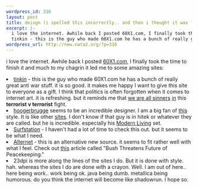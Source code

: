 ```yaml
--- 
wordpress_id: 316
layout: post
title: deisgn (i spelled this incorrectly.. and then i thought it was funny.. so yea)
excerpt: |-
  i love the internet. Awhile back I posted 60X1.com, I finally took the time to finish it and much to my chagrin it led me to some amazing sites:
  tinkin - this is the guy who made 60X1.com he has a bunch of really great anti war stuff. it is so good. it makes me happ...
wordpress_url: http://new.nata2.org/?p=316
---
```

i love the internet. Awhile back I posted <a href="http://111111111111111111111111111111111111111111111111111111111111.com">60X1.com</a>, I finally took the time to finish it and much to my chagrin it led me to some amazing sites:<br/>
<li><a href="http://www.tinkin.com/">tinkin</a> - this is the guy who made 60X1.com he has a bunch of really great anti war stuff. it is so good. it makes me happy I want to give this site to everyone as a gift. I think that politics is often forgotten when it comes to internet art. it is refreshing. but it reminds me that <a href="http://www.tinkin.com/peacefront.html">we are all sinners</a> <a href="http://www.tinkin.com/taliban.html">in</a> this <b>terrorist v terrorist</b> fight.
<li><a href="http://www.hoogerbrugge.com/">hoogerbrugge</a> seems to be an incredible designer. I am a big fan of <a href="http://www.thethirdplace.com/">this</a> style. It is like other <a href="http://www.requiemforadream.com">sites</a>. I don't know if that guy is in hitek or whatever they are called. but he is incredible. especially his <a href="http://www.hoogerbrugge.com/ml.html">Modern Living</a> set. 
<li><a href="http://www.surfstation.lu/">Surfstation</a> - I haven't had a lot of time to check this out. but it seems to be what I need. 
<li><a href="http://www.alternet.org/">Alternet</a> - this is an alternative new source. it seems to fit rather well with what I feel. Check out <a href="http://www.alternet.org/story.html?StoryID=13554">this</a> article called "Bush Threatens Future of Peacekeeping."
<li><a herf="http://www.23dpi.com">23dpi</a> is more along the lines of the sites I do. But it is done with style. hah. whereas the sites I do are done with a crayon. 
Well. I am out of here.. here being work.. work being ok. java being dumb. metallica being humorous. do you think the internet will become like shadowrun. I hope so. 
